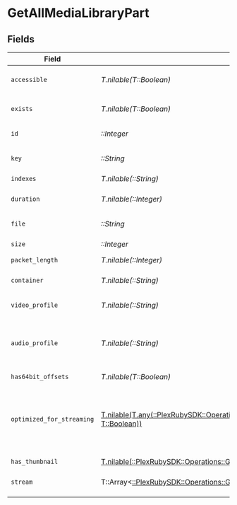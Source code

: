 # GetAllMediaLibraryPart


## Fields

| Field                                                                                                                                                                          | Type                                                                                                                                                                           | Required                                                                                                                                                                       | Description                                                                                                                                                                    | Example                                                                                                                                                                        |
| ------------------------------------------------------------------------------------------------------------------------------------------------------------------------------ | ------------------------------------------------------------------------------------------------------------------------------------------------------------------------------ | ------------------------------------------------------------------------------------------------------------------------------------------------------------------------------ | ------------------------------------------------------------------------------------------------------------------------------------------------------------------------------ | ------------------------------------------------------------------------------------------------------------------------------------------------------------------------------ |
| `accessible`                                                                                                                                                                   | *T.nilable(T::Boolean)*                                                                                                                                                        | :heavy_minus_sign:                                                                                                                                                             | Indicates if the part is accessible.                                                                                                                                           | true                                                                                                                                                                           |
| `exists`                                                                                                                                                                       | *T.nilable(T::Boolean)*                                                                                                                                                        | :heavy_minus_sign:                                                                                                                                                             | Indicates if the part exists.                                                                                                                                                  | true                                                                                                                                                                           |
| `id`                                                                                                                                                                           | *::Integer*                                                                                                                                                                    | :heavy_check_mark:                                                                                                                                                             | Unique part identifier.                                                                                                                                                        | 418385                                                                                                                                                                         |
| `key`                                                                                                                                                                          | *::String*                                                                                                                                                                     | :heavy_check_mark:                                                                                                                                                             | Key to access this part.                                                                                                                                                       | /library/parts/418385/1735864239/file.mkv                                                                                                                                      |
| `indexes`                                                                                                                                                                      | *T.nilable(::String)*                                                                                                                                                          | :heavy_minus_sign:                                                                                                                                                             | N/A                                                                                                                                                                            | sd                                                                                                                                                                             |
| `duration`                                                                                                                                                                     | *T.nilable(::Integer)*                                                                                                                                                         | :heavy_minus_sign:                                                                                                                                                             | Duration of the part in milliseconds.                                                                                                                                          | 9610350                                                                                                                                                                        |
| `file`                                                                                                                                                                         | *::String*                                                                                                                                                                     | :heavy_check_mark:                                                                                                                                                             | File path for the part.                                                                                                                                                        | /mnt/Movies_1/W/Wicked (2024).mkv                                                                                                                                              |
| `size`                                                                                                                                                                         | *::Integer*                                                                                                                                                                    | :heavy_check_mark:                                                                                                                                                             | File size in bytes.                                                                                                                                                            | 30649952104                                                                                                                                                                    |
| `packet_length`                                                                                                                                                                | *T.nilable(::Integer)*                                                                                                                                                         | :heavy_minus_sign:                                                                                                                                                             | N/A                                                                                                                                                                            | 188                                                                                                                                                                            |
| `container`                                                                                                                                                                    | *T.nilable(::String)*                                                                                                                                                          | :heavy_minus_sign:                                                                                                                                                             | Container format of the part.                                                                                                                                                  | mkv                                                                                                                                                                            |
| `video_profile`                                                                                                                                                                | *T.nilable(::String)*                                                                                                                                                          | :heavy_minus_sign:                                                                                                                                                             | Video profile for the part.                                                                                                                                                    | main 10                                                                                                                                                                        |
| `audio_profile`                                                                                                                                                                | *T.nilable(::String)*                                                                                                                                                          | :heavy_minus_sign:                                                                                                                                                             | The audio profile used for the media (e.g., DTS, Dolby Digital, etc.).                                                                                                         | dts                                                                                                                                                                            |
| `has64bit_offsets`                                                                                                                                                             | *T.nilable(T::Boolean)*                                                                                                                                                        | :heavy_minus_sign:                                                                                                                                                             | N/A                                                                                                                                                                            | false                                                                                                                                                                          |
| `optimized_for_streaming`                                                                                                                                                      | [T.nilable(T.any(::PlexRubySDK::Operations::GetAllMediaLibraryOptimizedForStreaming1, T::Boolean))](../../models/operations/getallmedialibrarylibraryoptimizedforstreaming.md) | :heavy_minus_sign:                                                                                                                                                             | Has this media been optimized for streaming. NOTE: This can be 0, 1, false or true                                                                                             |                                                                                                                                                                                |
| `has_thumbnail`                                                                                                                                                                | [T.nilable(::PlexRubySDK::Operations::GetAllMediaLibraryHasThumbnail)](../../models/operations/getallmedialibraryhasthumbnail.md)                                              | :heavy_minus_sign:                                                                                                                                                             | N/A                                                                                                                                                                            | 1                                                                                                                                                                              |
| `stream`                                                                                                                                                                       | T::Array<[::PlexRubySDK::Operations::GetAllMediaLibraryStream](../../models/operations/getallmedialibrarystream.md)>                                                           | :heavy_minus_sign:                                                                                                                                                             | An array of streams for this part.                                                                                                                                             |                                                                                                                                                                                |